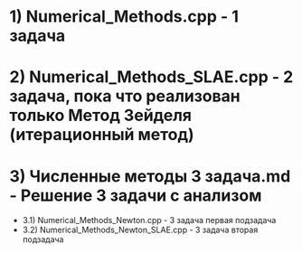 # 1) Numerical_Methods.cpp - 1 задача
# 2) Numerical_Methods_SLAE.cpp - 2 задача, пока что реализован только Метод Зейделя (итерационный метод)
# 3) Численные методы 3 задача.md - Решение 3 задачи с анализом
 - 3.1) Numerical_Methods_Newton.cpp - 3 задача первая подзадача
 - 3.2) Numerical_Methods_Newton_SLAE.cpp - 3 задача вторая подзадача
